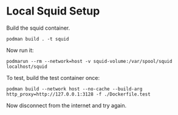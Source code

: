 # Local Squid Setup

Build the squid container.
```
podman build . -t squid
```

Now run it:
```
podmarun --rm --network=host -v squid-volume:/var/spool/squid localhost/squid
```

To test, build the test container once:
```
podman build --network host --no-cache --build-arg http_proxy=http://127.0.0.1:3128 -f ./Dockerfile.test
```

Now disconnect from the internet and try again.

